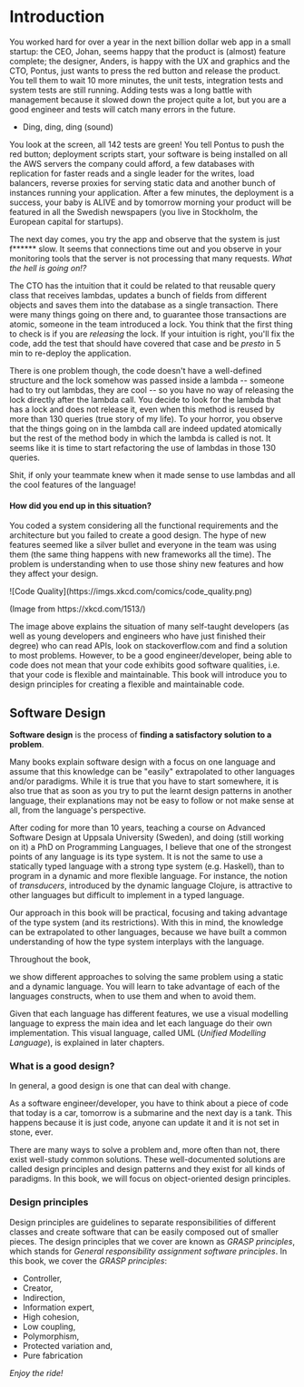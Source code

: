 # Introduction

<p class="para"><span class="dropcaps">Y</span>ou worked hard for over a year in the next billion dollar web app in a
small startup: the CEO, Johan, seems happy that the product is (almost) feature
complete; the designer, Anders, is happy with the UX and graphics and the CTO, Pontus,
just wants to press the red button and release the product. You tell them to wait
10 more minutes, the unit tests, integration tests and system tests are still running.
Adding tests was a long battle with management because it slowed down the project
quite a lot, but you are a good engineer and tests will catch many errors in the future.</p>

- Ding, ding, ding (sound)

You look at the screen, all 142 tests are green! You tell Pontus to push the red button;
deployment scripts start, your software is being installed on all the AWS servers the
company could afford, a few databases with replication for faster reads and
a single leader for the writes, load balancers, reverse proxies for serving
static data and another bunch of instances running your application. After a few minutes,
the deployment is a success, your baby is ALIVE and by tomorrow morning your product will
be featured in all the Swedish newspapers (you live in Stockholm, the European capital for startups).

The next day comes, you try the app and observe that the system is just f****** slow.
It seems that connections time out and you observe in your monitoring tools that the
server is not processing that many requests. *What the hell is going on!?*

The CTO has the intuition that it could be related to that reusable query class that
receives lambdas, updates a bunch of fields from different objects and saves them into
the database as a single transaction. There were many things going on there and, to guarantee
those transactions are atomic, someone in the team
introduced a lock. You think that the first thing to check is
if you are *releasing* the lock. If your intuition is right, you'll fix the code,
add the test that should have covered that case and be *presto* in 5 min to re-deploy the application.

There is one problem though, the code doesn't have a well-defined structure and the
lock somehow was passed inside a lambda -- someone had to try out lambdas,
they are cool -- so you have no way of releasing the lock directly after the lambda call.
You decide to look for the lambda that has a lock and does not release it,
even when this method is reused by more than 130 queries (true story of my life).
To your horror, you observe that the things going on in the lambda call are indeed updated
atomically but the rest of the method body in which the lambda is called is not.
It seems like it is time to start refactoring the use of lambdas in those 130 queries.
<!-- Moreover, this method is used for multiple purposes and -->
<!-- you are passing a bunch of lambdas and there's no easy way to tell which one has -->
<!-- the damn lock!  -->
Shit, if only your teammate knew when it made sense to use lambdas and all the
cool features of the language!

#### **How did you end up in this situation?**

You coded a system considering all the functional requirements and the architecture
but you failed to create a good design. The hype of new features seemed like a silver
bullet and everyone in the team was using them (the same thing happens with new frameworks all the time).
The problem is understanding when to use those shiny new features and how they affect your design.

<div class="figure">
![Code Quality](https://imgs.xkcd.com/comics/code_quality.png)
<p>(Image from https://xkcd.com/1513/)</p>
</div>

The image above explains the situation of many self-taught developers (as well
as young developers and engineers who have just finished their degree)
who can read APIs, look on stackoverflow.com and find a solution
to most problems. However, to be a good engineer/developer,
being able to code does not mean that your code exhibits good software qualities,
i.e. that your code is flexible and maintainable.
This book will introduce you to design principles for creating a flexible
and maintainable code.

## Software Design

**Software design** is the process of **finding a satisfactory solution to a problem**.

Many books explain software design with a focus on one language and assume that this
knowledge can be "easily" extrapolated to other languages and/or paradigms. While
it is true that you have to start somewhere, it is also true that as soon as you
try to put the learnt design patterns in another language, their explanations may
not be easy to follow or not make sense at all, from the language's perspective.

After coding for more than 10 years, teaching a course on Advanced Software
Design at Uppsala University (Sweden), and doing (still working on it) a PhD on Programming Languages,
I believe that one of the strongest points of any language is its type system.
It is not the same to use a statically typed language with a strong type system (e.g. Haskell),
than to program in a dynamic and more flexible language. For instance,
the notion of *transducers*, introduced by the dynamic language Clojure,
is attractive to other languages but difficult to implement in a typed language.

Our approach in this book will be practical,
focusing and taking advantage of the type system (and its restrictions).
With this in mind, the knowledge can be extrapolated to
other languages, because we have built a common understanding of how the type system
interplays with the language.

Throughout the book,
<!-- For this reason, we are going to cover design principles from the perspective of -->
<!-- different languages and type systems, and  -->
we show different approaches to solving the same problem using a static and a dynamic language.
You will learn to take advantage of each of the languages
constructs, when to use them and when to avoid them.

Given that each language has different features, we use a visual modelling language
to express the main idea and let each language do their own implementation.
This visual language, called UML (*Unified Modelling Language*), is explained
in later chapters.

<!-- Before one can start with an implementation there needs to be a clear specification -->
<!-- of the problem to solve and a good understanding of the domain of the system under -->
<!-- design (you can draw a domain model to clarify ideas). You can also write an informal -->
<!-- document that describes the steps necessary to solve the problem (class and sequence -->
<!-- diagrams can help here) and notes about the expected non-functional requirements, i.e., -->
<!-- importing your friends' favourite places cannot block the main thread and should finish -->
<!-- in less than 30 seconds. -->

<!-- ### Agile methodologies -->

<!-- Given the definition above, designing software seems to be completely disjoint -->
<!-- from agile methodologies, e.g. Scrum, where you break user stories into smaller -->
<!-- tasks until everything is clear to the whole team. In Scrum, there seems to be no -->
<!-- domain model, not a single static and/or behavioural diagram, no architecture, etc, -->
<!-- just code-what-the-post-it says. There is one problem if this approach is taken literally -->
<!-- though: the post-it tells you what the problem is but not how to design it! You, as a -->
<!-- software engineer, should look at domain modelling, static and behaviour models and -->
<!-- architectural diagrams as tools under your belt that may be used if required, even in -->
<!-- agile methodologies. -->

<!-- Software design is all about making decisions. -->

<!-- Every problem involves taking small and big decisions and these influence the final -->
<!-- outcome of your software. For instance, the "simple" task of choosing a programming -->
<!-- language has a tremendous impact on your software. Choose a dynamic language and you'll -->
<!-- find quite a lot of errors at runtime (even if you use a test-driven development approach). -->
<!-- Other example is choosing between a object-oriented or a functional language. You can always -->
<!-- write the same piece of software using one paradigm or the other. However, one of them will -->
<!-- bring inherent benefits while the other one puts some extra burden in your code. -->

<!-- <div class="figure"> -->
<!-- ![](https://imgs.xkcd.com/comics/code_quality_2.png) -->
<!-- <p>(Image from http://xkcd.com/1695/)</p> -->
<!-- </div> -->

### What is a good design?

In general, a good design is one that can deal with change.

As a software engineer/developer, you have to think about a piece of code that today is a car,
tomorrow is a submarine and the next day is a tank. This happens because it is just
code, anyone can update it and it is not set in stone, ever.

There are many ways to solve a problem and, more often than not, there exist well-study
common solutions. These well-documented solutions are called design principles and design patterns and they
exist for all kinds of paradigms. In this book, we will focus on object-oriented design principles.

### Design principles

Design principles are guidelines to separate responsibilities of different classes and create
software that can be easily composed out of smaller pieces. The design principles
that we cover are known as *GRASP principles*, which stands for
*General responsibility assignment software principles*. In this book,
we cover the *GRASP principles*:

* Controller,
* Creator,
* Indirection,
* Information expert,
* High cohesion,
* Low coupling,
* Polymorphism,
* Protected variation and,
* Pure fabrication

*Enjoy the ride!*

<!-- Next chapter: Case Study -->
